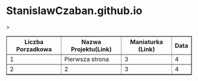 # StanislawCzaban.github.io
<!DOCTYPE html>
<html lang="en">
<head>
    <meta charset="UTF-8">
    <meta name="viewport" content="width=device-width, initial-scale=1.0">>
</head>
<body>
    <table border="1">
        <tr>
            <th>Liczba Porzadkowa</th>
            <th>Nazwa Projektu(Link)</th>
            <th>Maniaturka (Link)</th>
	    <th>Data</th>
        </tr>
        <tr>
            <td>1</td>
            <td>Pierwsza strona</td>
            <td>3</td>
	    <td>4</td>
        </tr>
        <tr>
            <td>2</td>
            <td>2</td>
            <td>3</td>
	    <td>4</td>
        </tr>
    </table>
</body>
</html>
